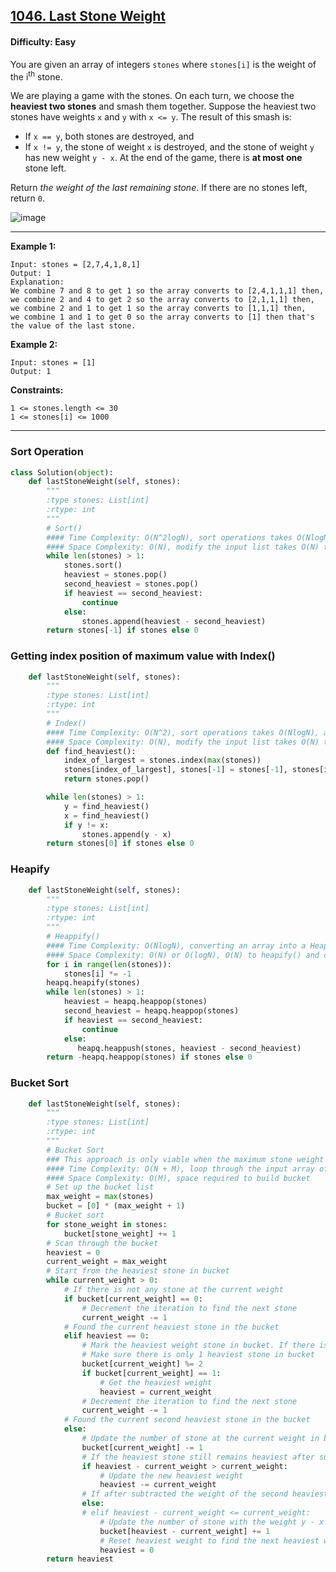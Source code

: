 ## [1046. Last Stone Weight](https://leetcode.com/problems/last-stone-weight/)

#### Difficulty: Easy

You are given an array of integers ```stones``` where ```stones[i]``` is the weight of the i<sup>th</sup> stone.

We are playing a game with the stones. On each turn, we choose the __heaviest two stones__ and smash them together. Suppose the heaviest two stones have weights ```x``` and ```y``` with ```x <= y```. The result of this smash is:

- If ```x == y```, both stones are destroyed, and
- If ```x != y```, the stone of weight ```x``` is destroyed, and the stone of weight ```y``` has new weight ```y - x```.
At the end of the game, there is __at most one__ stone left.

Return _the weight of the last remaining stone_. If there are no stones left, return ```0```.

![image](https://user-images.githubusercontent.com/35042430/207638530-a4384603-899f-401a-8c98-a348b4d1a527.png)

---

__Example 1:__

```
Input: stones = [2,7,4,1,8,1]
Output: 1
Explanation: 
We combine 7 and 8 to get 1 so the array converts to [2,4,1,1,1] then,
we combine 2 and 4 to get 2 so the array converts to [2,1,1,1] then,
we combine 2 and 1 to get 1 so the array converts to [1,1,1] then,
we combine 1 and 1 to get 0 so the array converts to [1] then that's the value of the last stone.
```

__Example 2:__

```
Input: stones = [1]
Output: 1
```

__Constraints:__

```
1 <= stones.length <= 30
1 <= stones[i] <= 1000
```

---

### Sort Operation

```Python
class Solution(object):
    def lastStoneWeight(self, stones):
        """
        :type stones: List[int]
        :rtype: int
        """
        # Sort()
        #### Time Complexity: O(N^2logN), sort operations takes O(NlogN), sort inside the loop every time
        #### Space Complexity: O(N), modify the input list takes O(N) to O(1)        
        while len(stones) > 1:
            stones.sort()
            heaviest = stones.pop()
            second_heaviest = stones.pop()
            if heaviest == second_heaviest:
                continue
            else:
                stones.append(heaviest - second_heaviest)
        return stones[-1] if stones else 0
```

### Getting index position of maximum value with Index()

```Python
    def lastStoneWeight(self, stones):
        """
        :type stones: List[int]
        :rtype: int
        """
        # Index()
        #### Time Complexity: O(N^2), sort operations takes O(NlogN), adding the new stone N-1 times while looping through length N of input list
        #### Space Complexity: O(N), modify the input list takes O(N) to O(1)        
        def find_heaviest():
            index_of_largest = stones.index(max(stones))
            stones[index_of_largest], stones[-1] = stones[-1], stones[index_of_largest]
            return stones.pop()

        while len(stones) > 1:
            y = find_heaviest()
            x = find_heaviest()
            if y != x:
                stones.append(y - x)
        return stones[0] if stones else 0
```

### Heapify

```Python
    def lastStoneWeight(self, stones):
        """
        :type stones: List[int]
        :rtype: int
        """
        # Heappify()
        #### Time Complexity: O(NlogN), converting an array into a Heap takes O(N), heappop() and heappush() takes O(logN) time while looping through length N of input list
        #### Space Complexity: O(N) or O(log⁡N), O(N) to heapify() and create priority_queue
        for i in range(len(stones)):
            stones[i] *= -1
        heapq.heapify(stones)
        while len(stones) > 1:
            heaviest = heapq.heappop(stones)
            second_heaviest = heapq.heappop(stones)
            if heaviest == second_heaviest:
                continue
            else:
               heapq.heappush(stones, heaviest - second_heaviest)
        return -heapq.heappop(stones) if stones else 0
```

### Bucket Sort

```Python
    def lastStoneWeight(self, stones):
        """
        :type stones: List[int]
        :rtype: int
        """
        # Bucket Sort
        ### This approach is only viable when the maximum stone weight is small, or is at least smaller than the number of stones.
        #### Time Complexity: O(N + M), loop through the input array of size N and the new input array of size M
        #### Space Complexity: O(M), space required to build bucket      
        # Set up the bucket list
        max_weight = max(stones)
        bucket = [0] * (max_weight + 1)
        # Bucket sort
        for stone_weight in stones:
            bucket[stone_weight] += 1
        # Scan through the bucket
        heaviest = 0
        current_weight = max_weight
        # Start from the heaviest stone in bucket
        while current_weight > 0:
            # If there is not any stone at the current weight
            if bucket[current_weight] == 0:
                # Decrement the iteration to find the next stone
                current_weight -= 1
            # Found the current heaviest stone in the bucket
            elif heaviest == 0:
                # Mark the heaviest weight stone in bucket. If there is an even number of same heaviest weight stones, they are canceled out. Otherwise, if there is an odd number
                # Make sure there is only 1 heaviest stone in bucket
                bucket[current_weight] %= 2
                if bucket[current_weight] == 1:
                    # Get the heaviest weight
                    heaviest = current_weight
                # Decrement the iteration to find the next stone
                current_weight -= 1
            # Found the current second heaviest stone in the bucket
            else:
                # Update the number of stone at the current weight in bucket
                bucket[current_weight] -= 1
                # If the heaviest stone still remains heaviest after subtracted the weight of the second heaviest stone
                if heaviest - current_weight > current_weight:
                    # Update the new heaviest weight
                    heaviest -= current_weight
                # If after subtracted the weight of the second heaviest stone, the remaining weight is not heaviest in the bucket
                else:
                # elif heaviest - current_weight <= current_weight:
                    # Update the number of stone with the weight y - x after the smash in the bucket
                    bucket[heaviest - current_weight] += 1
                    # Reset heaviest weight to find the next heaviest weight stone
                    heaviest = 0
        return heaviest
```






